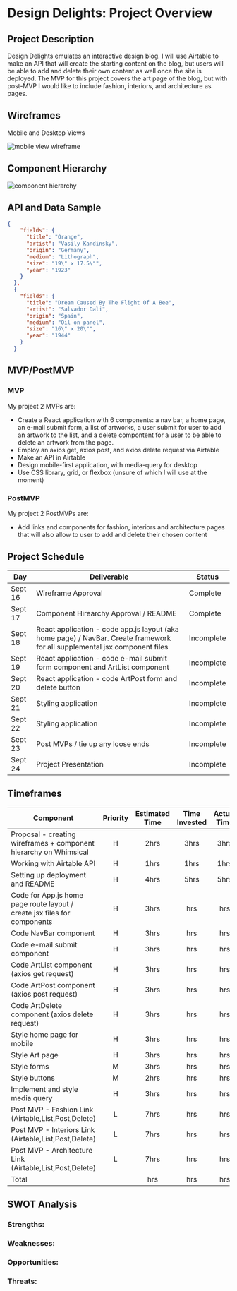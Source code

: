 # Design Delights: Project Overview

## Project Description

Design Delights emulates an interactive design blog. I will use Airtable to make an API that will create the starting content on the blog, but users will be able to add and delete their own content as well once the site is deployed. The MVP for this project covers the art page of the blog, but with post-MVP I would like to include fashion, interiors, and architecture as pages.

## Wireframes

Mobile and Desktop Views

![mobile view wireframe](https://res.cloudinary.com/dyyjvyqtn/image/upload/v1631901757/Wireframe_ard6mh.png)

## Component Hierarchy

 ![component hierarchy](https://res.cloudinary.com/dyyjvyqtn/image/upload/v1631901960/Component_Hierarchy_wqqweo.png)

## API and Data Sample

```json
{
    "fields": {
      "title": "Orange",
      "artist": "Vasily Kandinsky",
      "origin": "Germany",
      "medium": "Lithograph",
      "size": "19\" x 17.5\"",
      "year": "1923"
    }
  },
  {
    "fields": {
      "title": "Dream Caused By The Flight Of A Bee",
      "artist": "Salvador Dali",
      "origin": "Spain",
      "medium": "Oil on panel",
      "size": "16\" x 20\"",
      "year": "1944"
    }
  }
```

## MVP/PostMVP 

### MVP 
My project 2 MVPs are:
- Create a React application with 6 components: a nav bar, a home page, an e-mail submit form, a list of artworks, a user submit for user to add an artwork to the list, and a delete compontent for a user to be able to delete an artwork from the page.
- Employ an axios get, axios post, and axios delete request via Airtable
- Make an API in Airtable
- Design mobile-first application, with media-query for desktop 
- Use CSS library, grid, or flexbox (unsure of which I will use at the moment)

### PostMVP  
My project 2 PostMVPs are:
- Add links and components for fashion, interiors and architecture pages that will also allow to user to add and delete their chosen content

## Project Schedule

|  Day | Deliverable | Status
|---|---| ---|
|Sept 16| Wireframe Approval | Complete
|Sept 17| Component Hirearchy Approval / README | Complete
|Sept 18| React application - code app.js layout (aka home page) / NavBar. Create framework for all supplemental jsx component files | Incomplete
|Sept 19| React application - code e-mail submit form component and ArtList component | Incomplete
|Sept 20| React application - code ArtPost form and delete button | Incomplete
|Sept 21| Styling application | Incomplete
|Sept 22| Styling application | Incomplete
|Sept 23| Post MVPs / tie up any loose ends | Incomplete
|Sept 24| Project Presentation | Incomplete

## Timeframes

| Component | Priority | Estimated Time | Time Invested | Actual Time |
| --- | :---: |  :---: | :---: | :---: |
| Proposal - creating wireframes + component hierarchy on Whimsical | H | 2hrs| 3hrs | 3hrs |
| Working with Airtable API | H | 1hrs| 1hrs | 1hrs |
| Setting up deployment and README | H | 4hrs| 5hrs | 5hrs |
| Code for App.js home page route layout / create jsx files for components | H | 3hrs| hrs | hrs |
| Code NavBar component | H | 3hrs| hrs | hrs |
| Code e-mail submit component | H | 3hrs| hrs | hrs |
| Code ArtList component (axios get request) | H | 3hrs| hrs | hrs |
| Code ArtPost component (axios post request) | H | 3hrs| hrs | hrs |
| Code ArtDelete component (axios delete request) | H | 3hrs| hrs | hrs |
| Style home page for mobile | H | 3hrs| hrs | hrs |
| Style Art page | H | 3hrs| hrs | hrs |
| Style forms | M | 3hrs| hrs | hrs |
| Style buttons | M | 2hrs| hrs | hrs |
| Implement and style media query | H | 3hrs| hrs | hrs |
| Post MVP - Fashion Link (Airtable,List,Post,Delete) | L | 7hrs| hrs | hrs |
| Post MVP - Interiors Link (Airtable,List,Post,Delete) | L | 7hrs| hrs | hrs |
| Post MVP - Architecture Link (Airtable,List,Post,Delete) | L | 7hrs| hrs | hrs |
| Total |  | hrs| hrs | hrs |

## SWOT Analysis

### Strengths:

### Weaknesses:

### Opportunities:

### Threats:
